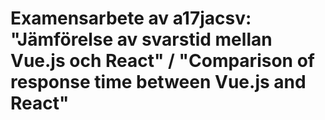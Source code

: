 # Examensarbete av a17jacsv: "Jämförelse av svarstid mellan Vue.js och React" / "Comparison of response time between Vue.js and React"
